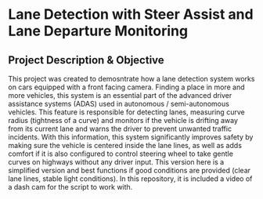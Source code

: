 # Lane Detection with Steer Assist and Lane Departure Monitoring

## Project Description & Objective
This project was created to demosntrate how a lane detection system works on cars equipped with a front facing camera.
Finding a place in more and more vehicles, this system is an essential part of the advanced driver assistance systems (ADAS) used in
autonomous / semi-autonomous vehicles. This feature is responsible for detecting lanes, measuring curve radius (tightness of a curve) and 
monitors if the vehicle is drifting away from its current lane and warns the driver to prevent unwanted traffic incidents. With this 
information, this system significantly improves safety by making sure the vehicle is centered inside the lane lines, as well as adds comfort if it is also configured to control steering wheel to take gentle curves on highways without any driver input. This version here is a simplified version and best functions if good conditions are provided (clear lane lines, stable light conditions). In this repository, it is included a video of a dash cam for the script to work with.
